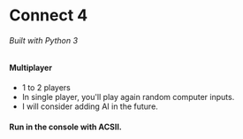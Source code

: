 # Connect 4
###### Built with Python 3  


#### Multiplayer
- 1 to 2 players
- In single player, you'll play again random computer inputs.
- I will consider adding AI in the future.

#### Run in the console with ACSII.
